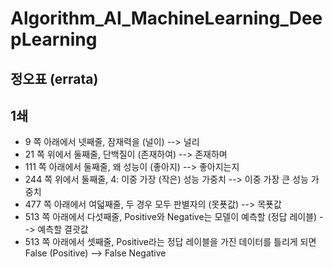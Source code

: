 # Algorithm_AI_MachineLearning_DeepLearning
## 정오표 (errata)
## 1쇄
* 9 쪽 아래에서 넷째줄, 잠재력을 (널이) --> 널리
* 21 쪽 위에서 둘째줄, 단백질이 (존재하여) --> 존재하며
* 111 쪽 아래에서 둘째줄, 왜 성능이 (좋아지) --> 좋아지는지
* 244 쪽 위에서 둘째줄, 4: 이중 가장 (작은) 성능 가중치 --> 이중 가장 큰 성능 가중치
* 477 쪽  아래에서 여덟째줄, 두 경우 모두 판별자의 (못푯값) --> 목푯값
* 513 쪽 아래에서 다섯째줄, Positive와 Negative는 모델이 예측할 (정답 레이블) --> 예측할 결괏값
* 513 쪽 아래에서 셋째줄, Positive라는 정답 레이블을 가진 데이터를 틀리게 되면 False (Positive) --> False Negative    
